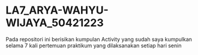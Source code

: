 # LA7_ARYA-WAHYU-WIJAYA_50421223
Pada repositori ini berisikan kumpulan Activity yang sudah saya kumpulkan selama 7 kali pertemuan praktikum yang dilaksanakan setiap hari senin
